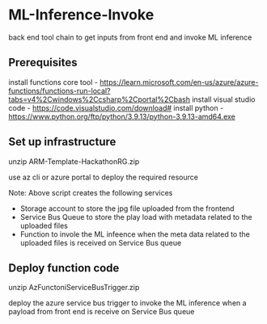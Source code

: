 # ML-Inference-Invoke
back end tool chain to get inputs from front end and invoke ML inference 

## Prerequisites 
install functions core tool - https://learn.microsoft.com/en-us/azure/azure-functions/functions-run-local?tabs=v4%2Cwindows%2Ccsharp%2Cportal%2Cbash
install visual studio code - https://code.visualstudio.com/download#
install python - https://www.python.org/ftp/python/3.9.13/python-3.9.13-amd64.exe

## Set up infrastructure

  unzip ARM-Template-HackathonRG.zip
  
  use az cli or azure portal to deploy the required resource
  
 Note: Above script creates the following services 
  - Storage account to store the jpg file uploaded from the frontend
  - Service Bus Queue to store the play load with metadata related to the uploaded files
  - Function to invole the ML infeence when the meta data related to the uploaded files is received on Service Bus queue


## Deploy function code 

  unzip AzFunctoniServiceBusTrigger.zip
  
  deploy the azure service bus trigger to invoke the ML inference when a payload from front end is receive on Service Bus queue
